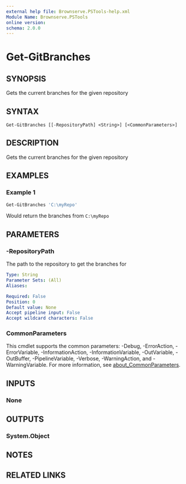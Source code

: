 ```yaml
---
external help file: Brownserve.PSTools-help.xml
Module Name: Brownserve.PSTools
online version:
schema: 2.0.0
---
```


# Get-GitBranches

## SYNOPSIS
Gets the current branches for the given repository

## SYNTAX

```
Get-GitBranches [[-RepositoryPath] <String>] [<CommonParameters>]
```

## DESCRIPTION
Gets the current branches for the given repository

## EXAMPLES

### Example 1
```powershell
Get-GitBranches 'C:\myRepo'
```

Would return the branches from `C:\myRepo`

## PARAMETERS

### -RepositoryPath
The path to the repository to get the branches for

```yaml
Type: String
Parameter Sets: (All)
Aliases:

Required: False
Position: 0
Default value: None
Accept pipeline input: False
Accept wildcard characters: False
```

### CommonParameters
This cmdlet supports the common parameters: -Debug, -ErrorAction, -ErrorVariable, -InformationAction, -InformationVariable, -OutVariable, -OutBuffer, -PipelineVariable, -Verbose, -WarningAction, and -WarningVariable. For more information, see [about_CommonParameters](http://go.microsoft.com/fwlink/?LinkID=113216).

## INPUTS

### None
## OUTPUTS

### System.Object
## NOTES

## RELATED LINKS
